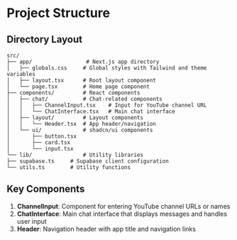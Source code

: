 # Project Structure
## Directory Layout

```
src/
├── app/                 # Next.js app directory
│   ├── globals.css     # Global styles with Tailwind and theme variables
│   ├── layout.tsx      # Root layout component
│   └── page.tsx        # Home page component
├── components/         # React components
│   ├── chat/           # Chat-related components
│   │   ├── ChannelInput.tsx    # Input for YouTube channel URL
│   │   └── ChatInterface.tsx   # Main chat interface
│   ├── layout/         # Layout components
│   │   └── Header.tsx  # App header/navigation
│   └── ui/             # shadcn/ui components
│       ├── button.tsx
│       ├── card.tsx
│       └── input.tsx
└── lib/                # Utility libraries
├── supabase.ts     # Supabase client configuration
└── utils.ts        # Utility functions
```

## Key Components
1. **ChannelInput**: Component for entering YouTube channel URLs or names
2. **ChatInterface**: Main chat interface that displays messages and handles user input
3. **Header**: Navigation header with app title and navigation links

